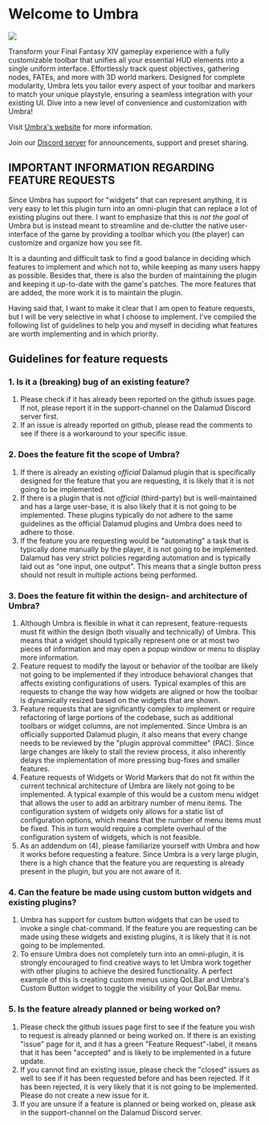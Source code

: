 # Welcome to Umbra

![](docs/toolbar.png)

Transform your Final Fantasy XIV gameplay experience with a fully customizable toolbar that unifies all your
essential HUD elements into a single uniform interface. Effortlessly track quest objectives, gathering
nodes, FATEs, and more with 3D world markers. Designed for complete modularity, Umbra lets you tailor every
aspect of your toolbar and markers to match your unique playstyle, ensuring a seamless integration with your
existing UI. Dive into a new level of convenience and customization with Umbra!

Visit [Umbra's website](https://una-xiv.github.io/umbra/) for more information. 

Join our [Discord server](https://discord.gg/xaEnsuAhmm) for announcements, support and preset sharing.

## IMPORTANT INFORMATION REGARDING FEATURE REQUESTS

Since Umbra has support for "widgets" that can represent anything, it is very easy to let this plugin
turn into an omni-plugin that can replace a lot of existing plugins out there. I want to emphasize that
this is *not the goal* of Umbra but is instead meant to streamline and de-clutter the native user-interface
of the game by providing a toolbar which you (the player) can customize and organize how you see fit.

It is a daunting and difficult task to find a good balance in deciding which features to implement and
which not to, while keeping as many users happy as possible. Besides that, there is also the burden of
maintaining the plugin and keeping it up-to-date with the game's patches. The more features that are
added, the more work it is to maintain the plugin.

Having said that, I want to make it clear that I am open to feature requests, but I will be very
selective in what I choose to implement. I've compiled the following list of guidelines to help you
and myself in deciding what features are worth implementing and in which priority.

## Guidelines for feature requests

### 1. Is it a (breaking) bug of an existing feature?
1. Please check if it has already been reported on the github issues page. If not, please report it
   in the support-channel on the Dalamud Discord server first.
2. If an issue is already reported on github, please read the comments to see if there is a workaround to your
   specific issue.

### 2. Does the feature fit the scope of Umbra?
1. If there is already an existing _official_ Dalamud plugin that is specifically designed for the
   feature that you are requesting, it is likely that it is not going to be implemented.
2. If there is a plugin that is not _official_ (third-party) but is well-maintained and has a large
   user-base, it is also likely that it is not going to be implemented. These plugins typically do not
   adhere to the same guidelines as the official Dalamud plugins and Umbra does need to adhere to those.
3. If the feature you are requesting would be "automating" a task that is typically done manually by the
   player, it is not going to be implemented. Dalamud has very strict policies regarding automation and
   is typically laid out as "one input, one output". This means that a single button press should not
   result in multiple actions being performed.

### 3. Does the feature fit within the design- and architecture of Umbra?
1. Although Umbra is flexible in what it can represent, feature-requests must fit within the design
   (both visually and technically) of Umbra. This means that a widget should typically represent one or
   at most two pieces of information and may open a popup window or menu to display more information.
2. Feature request to modify the layout or behavior of the toolbar are likely not going to be implemented
   if they introduce behavioral changes that affects existing configurations of users. Typical examples of
   this are requests to change the way how widgets are aligned or how the toolbar is dynamically resized
   based on the widgets that are shown.
3. Feature requests that are significantly complex to implement or require refactoring of large portions
   of the codebase, such as additional toolbars or widget columns, are not implemented. Since Umbra is an
   officially supported Dalamud plugin, it also means that every change needs to be reviewed by the "plugin
   approval committee" (PAC). Since large changes are likely to stall the review process, it also inherently
   delays the implementation of more pressing bug-fixes and smaller features.
4. Feature requests of Widgets or World Markers that do not fit within the current technical architecture of
   Umbra are likely not going to be implemented. A typical example of this would be a custom menu widget that
   allows the user to add an arbitrary number of menu items. The configuration system of widgets only allows
   for a static list of configuration options, which means that the number of menu items must be fixed. This
   in turn would require a complete overhaul of the configuration system of widgets, which is not feasible.
5. As an addendum on (4), please familiarize yourself with Umbra and how it works before requesting a feature.
   Since Umbra is a very large plugin, there is a high chance that the feature you are requesting is already
   present in the plugin, but you are not aware of it.

### 4. Can the feature be made using custom button widgets and existing plugins?
1. Umbra has support for custom button widgets that can be used to invoke a single chat-command. If
   the feature you are requesting can be made using these widgets and existing plugins, it is likely
   that it is not going to be implemented.
2. To ensure Umbra does not completely turn into an omni-plugin, it is strongly encouraged to find
   creative ways to let Umbra work together with other plugins to achieve the desired functionality.
   A perfect example of this is creating custom menus using QoLBar and Umbra's Custom Button widget
   to toggle the visibility of your QoLBar menu.

### 5. Is the feature already planned or being worked on?
1. Please check the github issues page first to see if the feature you wish to request is already
   planned or being worked on. If there is an existing "issue" page for it, and it has a green
   "Feature Request"-label, it means that it has been "accepted" and is likely to be implemented in
   a future update. 
2. If you cannot find an existing issue, please check the "closed" issues as well to see if it has
   been requested before and has been rejected. If it has been rejected, it is very likely that it
   is not going to be implemented. Please do not create a new issue for it.
3. If you are unsure if a feature is planned or being worked on, please ask in the support-channel
   on the Dalamud Discord server.
